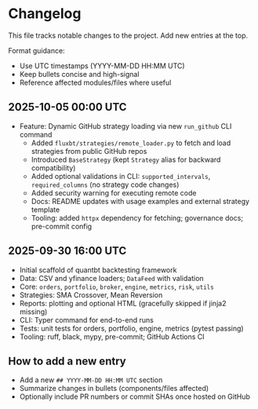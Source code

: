 # Changelog

This file tracks notable changes to the project. Add new entries at the top.

Format guidance:
- Use UTC timestamps (YYYY-MM-DD HH:MM UTC)
- Keep bullets concise and high-signal
- Reference affected modules/files where useful

## 2025-10-05 00:00 UTC
- Feature: Dynamic GitHub strategy loading via new `run_github` CLI command
  - Added `fluxbt/strategies/remote_loader.py` to fetch and load strategies from public GitHub repos
  - Introduced `BaseStrategy` (kept `Strategy` alias for backward compatibility)
  - Added optional validations in CLI: `supported_intervals`, `required_columns` (no strategy code changes)
  - Added security warning for executing remote code
  - Docs: README updates with usage examples and external strategy template
  - Tooling: added `httpx` dependency for fetching; governance docs; pre-commit config

## 2025-09-30 16:00 UTC
- Initial scaffold of quantbt backtesting framework
- Data: CSV and yfinance loaders; `DataFeed` with validation
- Core: `orders`, `portfolio`, `broker`, `engine`, `metrics`, `risk`, `utils`
- Strategies: SMA Crossover, Mean Reversion
- Reports: plotting and optional HTML (gracefully skipped if jinja2 missing)
- CLI: Typer command for end-to-end runs
- Tests: unit tests for orders, portfolio, engine, metrics (pytest passing)
- Tooling: ruff, black, mypy, pre-commit; GitHub Actions CI

## How to add a new entry
- Add a new `## YYYY-MM-DD HH:MM UTC` section
- Summarize changes in bullets (components/files affected)
- Optionally include PR numbers or commit SHAs once hosted on GitHub
